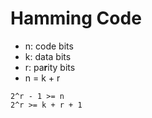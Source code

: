 # Hamming Code



-   n: code bits
-   k: data bits
-   r: pa**r**ity bits
-   n = k + r



```
2^r - 1 >= n
2^r >= k + r + 1
```



